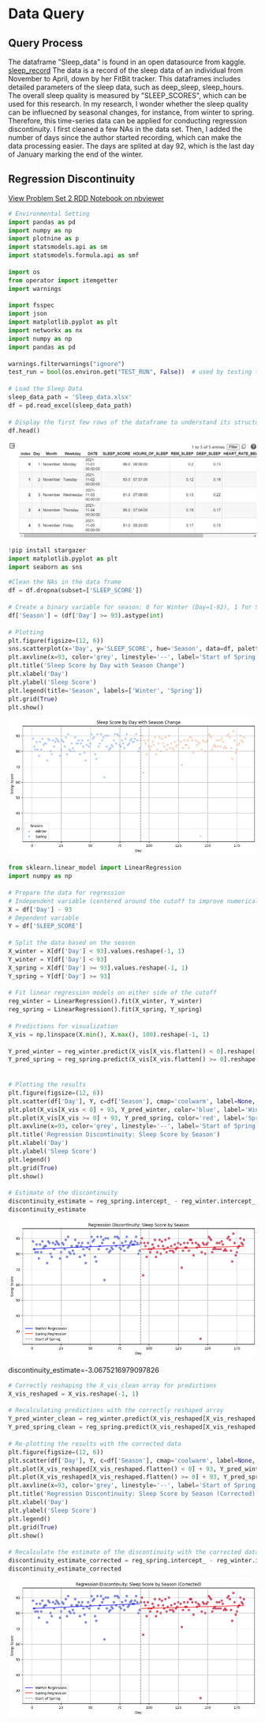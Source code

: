 # Data Query

## Query Process
The dataframe "Sleep_data" is found in an open datasource from kaggle. [sleep_record](https://www.kaggle.com/datasets/riinuanslan/sleep-data-from-fitbit-tracker) The data is a record of the sleep data of an individual from November to April, down by her FitBit tracker. This dataframes includes detailed parameters of the sleep data, such as deep_sleep, sleep_hours. The overall sleep quality is measured by "SLEEP_SCORES", which can be used for this research. In my research, I wonder whether the sleep quality can be influecned by seasonal changes, for instance, from winter to spring. Therefore, this time-series data can be applied for conducting regression discontinuity. I first cleaned a few NAs in the data set. Then, I added the number of days since the author started recording, which can make the data processing easier. The days are splited at day 92, which is the last day of January marking the end of the winter.
## Regression Discontinuity
[View Problem Set 2 RDD Notebook on nbviewer](https://nbviewer.jupyter.org/github/Rising-Stars-by-Sunshine/STATS201-Qinyi-Chen-PS2/blob/main/Code/Problem_Set_2_RDD.ipynb)

```python
# Environmental Setting
import pandas as pd
import numpy as np
import plotnine as p
import statsmodels.api as sm
import statsmodels.formula.api as smf

import os
from operator import itemgetter
import warnings

import fsspec
import json
import matplotlib.pyplot as plt
import networkx as nx
import numpy as np
import pandas as pd

warnings.filterwarnings("ignore")
test_run = bool(os.environ.get("TEST_RUN", False))  # used by testing to run the notebook as a script

# Load the Sleep Data
sleep_data_path = 'Sleep_data.xlsx'
df = pd.read_excel(sleep_data_path)

# Display the first few rows of the dataframe to understand its structure
df.head()
```

![head](https://github.com/Rising-Stars-by-Sunshine/STATS201-Qinyi-Chen-PS2/blob/main/Data/Processed-Data/Glance.png)

```python
!pip install stargazer
import matplotlib.pyplot as plt
import seaborn as sns
```

```python
#Clean the NAs in the data frame
df = df.dropna(subset=['SLEEP_SCORE'])

# Create a binary variable for season: 0 for Winter (Day=1-92), 1 for Spring (Day=93-181)
df['Season'] = (df['Day'] >= 93).astype(int)

# Plotting
plt.figure(figsize=(12, 6))
sns.scatterplot(x='Day', y='SLEEP_SCORE', hue='Season', data=df, palette='coolwarm', style='Season', markers=True)
plt.axvline(x=93, color='grey', linestyle='--', label='Start of Spring')
plt.title('Sleep Score by Day with Season Change')
plt.xlabel('Day')
plt.ylabel('Sleep Score')
plt.legend(title='Season', labels=['Winter', 'Spring'])
plt.grid(True)
plt.show()
```
![output1](https://github.com/Rising-Stars-by-Sunshine/STATS201-Qinyi-Chen-PS2/blob/main/Code/output1.png)

```python
from sklearn.linear_model import LinearRegression
import numpy as np

# Prepare the data for regression
# Independent variable (centered around the cutoff to improve numerical stability)
X = df['Day'] - 93
# Dependent variable
Y = df['SLEEP_SCORE']

# Split the data based on the season
X_winter = X[df['Day'] < 93].values.reshape(-1, 1)
Y_winter = Y[df['Day'] < 93]
X_spring = X[df['Day'] >= 93].values.reshape(-1, 1)
Y_spring = Y[df['Day'] >= 93]

# Fit linear regression models on either side of the cutoff
reg_winter = LinearRegression().fit(X_winter, Y_winter)
reg_spring = LinearRegression().fit(X_spring, Y_spring)

# Predictions for visualization
X_vis = np.linspace(X.min(), X.max(), 100).reshape(-1, 1)

Y_pred_winter = reg_winter.predict(X_vis[X_vis.flatten() < 0].reshape(-1, 1))
Y_pred_spring = reg_spring.predict(X_vis[X_vis.flatten() >= 0].reshape(-1, 1))


# Plotting the results
plt.figure(figsize=(12, 6))
plt.scatter(df['Day'], Y, c=df['Season'], cmap='coolwarm', label=None, alpha=0.6)
plt.plot(X_vis[X_vis < 0] + 93, Y_pred_winter, color='blue', label='Winter Regression')
plt.plot(X_vis[X_vis >= 0] + 93, Y_pred_spring, color='red', label='Spring Regression')
plt.axvline(x=93, color='grey', linestyle='--', label='Start of Spring')
plt.title('Regression Discontinuity: Sleep Score by Season')
plt.xlabel('Day')
plt.ylabel('Sleep Score')
plt.legend()
plt.grid(True)
plt.show()

# Estimate of the discontinuity
discontinuity_estimate = reg_spring.intercept_ - reg_winter.intercept_
discontinuity_estimate
```

![output2](https://github.com/Rising-Stars-by-Sunshine/STATS201-Qinyi-Chen-PS2/blob/main/Code/output2.png)

discontinuity_estimate=-3.0675216979097826

```python
# Correctly reshaping the X_vis_clean array for predictions
X_vis_reshaped = X_vis.reshape(-1, 1)

# Recalculating predictions with the correctly reshaped array
Y_pred_winter_clean = reg_winter.predict(X_vis_reshaped[X_vis_reshaped.flatten() < 0])
Y_pred_spring_clean = reg_spring.predict(X_vis_reshaped[X_vis_reshaped.flatten() >= 0])

# Re-plotting the results with the corrected data
plt.figure(figsize=(12, 6))
plt.scatter(df['Day'], Y, c=df['Season'], cmap='coolwarm', label=None, alpha=0.6)
plt.plot(X_vis_reshaped[X_vis_reshaped.flatten() < 0] + 93, Y_pred_winter_clean, color='blue', label='Winter Regression')
plt.plot(X_vis_reshaped[X_vis_reshaped.flatten() >= 0] + 93, Y_pred_spring_clean, color='red', label='Spring Regression')
plt.axvline(x=93, color='grey', linestyle='--', label='Start of Spring')
plt.title('Regression Discontinuity: Sleep Score by Season (Corrected)')
plt.xlabel('Day')
plt.ylabel('Sleep Score')
plt.legend()
plt.grid(True)
plt.show()

# Recalculate the estimate of the discontinuity with the corrected data
discontinuity_estimate_corrected = reg_spring.intercept_ - reg_winter.intercept_
discontinuity_estimate_corrected
```

![output3](https://github.com/Rising-Stars-by-Sunshine/STATS201-Qinyi-Chen-PS2/blob/main/Code/output3.png)



